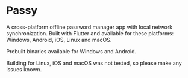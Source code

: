 # Passy

A cross-platform offline password manager app with local network synchronization.
Built with Flutter and available for these platforms: Windows, Android, iOS, Linux and macOS.

Prebuilt binaries available for Windows and Android.

Building for Linux, iOS and macOS was not tested, so please make any issues known.

